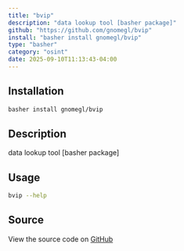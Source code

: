 ```yaml
---
title: "bvip"
description: "data lookup tool [basher package]"
github: "https://github.com/gnomegl/bvip"
install: "basher install gnomegl/bvip"
type: "basher"
category: "osint"
date: 2025-09-10T11:13:43-04:00
---
```


## Installation

```bash
basher install gnomegl/bvip
```

## Description

data lookup tool [basher package]

## Usage

```bash
bvip --help
```

## Source

View the source code on [GitHub](https://github.com/gnomegl/bvip)
